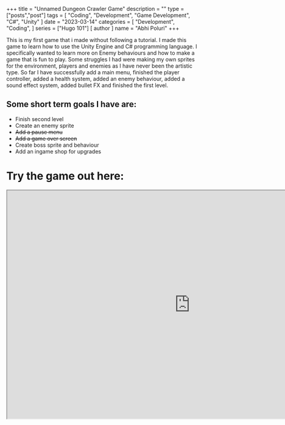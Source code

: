 +++
title = "Unnamed Dungeon Crawler Game"
description = ""
type = ["posts","post"]
tags = [
    "Coding", 
    "Development", 
    "Game Development", 
    "C#", 
    "Unity"
]
date = "2023-03-14"
categories = [
    "Development",
    "Coding",
]
series = ["Hugo 101"]
[ author ]
  name = "Abhi Poluri"
+++

This is my first game that i made without following a tutorial. I made this game to learn how to use the Unity Engine and C# programming language. I specifically wanted to learn more on Enemy behaviours and how to make a game that is fun to play. Some struggles I had were making my own sprites for the environment, players and enemies as I have never been the artistic type. So far I have successfully add a main menu, finished the player controller, added a health system, added an enemy behaviour, added a sound effect system, added bullet FX and finished the first level.

## Some short term goals I have are:

<ul>
<li>Finish second level</li>
<li>Create an enemy sprite</li>
<li><s>Add a pause menu</s></li>
<li><s>Add a game over screen</s></li>
<li>Create boss sprite and behaviour</li>
<li>Add an ingame shop for upgrades</li>
</ul>

# Try the game out here:

<iframe src="https://i.simmer.io/@AbhiPoluri/dungeon-game" style="width:960px;height:600px"></iframe>